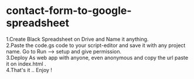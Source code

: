 # contact-form-to-google-spreadsheet

1.Create Black Spreadsheet on Drive and Name it anything. <br>
2.Paste the code.gs code to your script-editor and save it with any project name. Go to Run --> setup and give permission.<br>
3.Deploy As web app with anyone, even anonymous and copy the url paste it on index.html  <script-url>.  <br>
4.That's it .. Enjoy ! <br>
 
